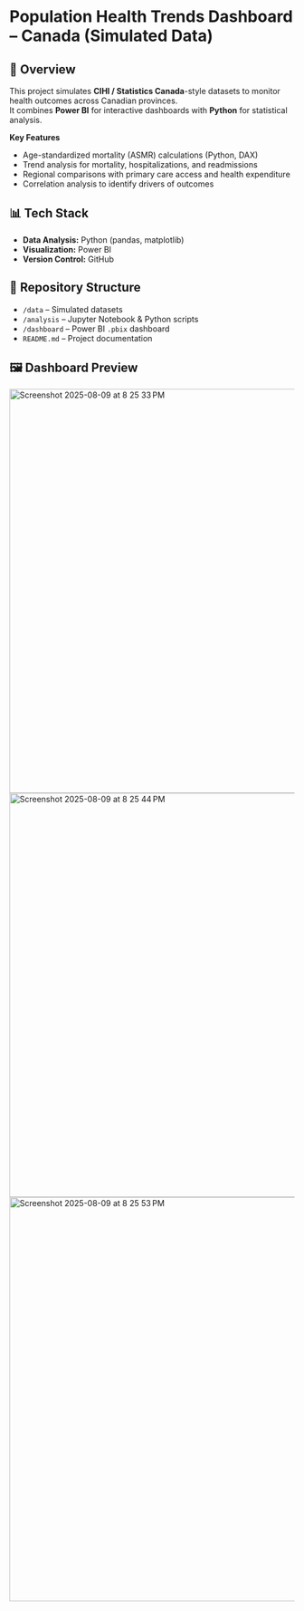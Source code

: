 # Population Health Trends Dashboard – Canada (Simulated Data)

## 📌 Overview
This project simulates **CIHI / Statistics Canada**-style datasets to monitor health outcomes across Canadian provinces.  
It combines **Power BI** for interactive dashboards with **Python** for statistical analysis.

**Key Features**
- Age-standardized mortality (ASMR) calculations (Python, DAX)
- Trend analysis for mortality, hospitalizations, and readmissions
- Regional comparisons with primary care access and health expenditure
- Correlation analysis to identify drivers of outcomes

## 📊 Tech Stack
- **Data Analysis:** Python (pandas, matplotlib)
- **Visualization:** Power BI
- **Version Control:** GitHub

## 📁 Repository Structure
- `/data` – Simulated datasets
- `/analysis` – Jupyter Notebook & Python scripts
- `/dashboard` – Power BI `.pbix` dashboard
- `README.md` – Project documentation

## 🖼 Dashboard Preview
<img width="1190" height="714" alt="Screenshot 2025-08-09 at 8 25 33 PM" src="https://github.com/user-attachments/assets/922ed745-1485-4616-8fe6-20c3e694eb6f" />
<img width="1190" height="714" alt="Screenshot 2025-08-09 at 8 25 44 PM" src="https://github.com/user-attachments/assets/ab4975b2-e4c0-4246-aa68-338ff8ee17f1" />
<img width="1190" height="714" alt="Screenshot 2025-08-09 at 8 25 53 PM" src="https://github.com/user-attachments/assets/1d264613-ccb2-439b-b14a-89d008b899a5" />




